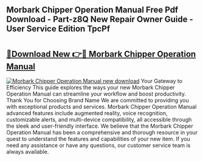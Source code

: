 ## Morbark Chipper Operation Manual Free Pdf Download - Part-z8Q New Repair Owner Guide - User Service Edition TpcPf

# <h2><a href="http://bc68807.oget.top/?id=Morbark+Chipper+Operation+Manual">🔗Download New 👉🔴 Morbark Chipper Operation Manual</a></h2>

[![Morbark Chipper Operation Manual new download](https://i.imgur.com/5g1atiW.png)](http://bc68807.oget.top/?id=Morbark+Chipper+Operation+Manual)
Your Gateway to Efficiency This guide explores the ways your new Morbark Chipper Operation Manual can streamline your workflow and boost productivity. Thank You for Choosing Brand Name We are committed to providing you with exceptional products and services. Morbark Chipper Operation Manual advanced features include augmented reality, voice recognition, customizable alerts, and multi-device compatibility, all accessible through the sleek and user-friendly interface. We believe that the Morbark Chipper Operation Manual has been a comprehensive and thorough resource in your quest to understand the features and capabilities of your new item. If you need any assistance or have any questions, our customer service team is always available.
